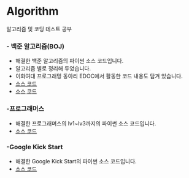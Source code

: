 # Algorithm
알고리즘 및 코딩 테스트 공부

### - 백준 알고리즘(BOJ)
- 해결한 백준 알고리즘의 파이썬 소스 코드입니다.
- 알고리즘 별로 정리해 두었습니다.
- 이화여대 프로그래밍 동아리 EDOC에서 활동한 코드 내용도 담겨 있습니다.
- [소스 코드](https://github.com/penguin1109/Algorithm/tree/master/Edoc)
- [소스 코드](https://github.com/penguin1109/Algorithm/tree/master/BOJ)
    
### -프로그래머스
 - 해결한 프로그래머스의 lv1~lv3까지의 파이썬 소스 코드입니다.
 - [소스 코드](https://github.com/penguin1109/Algorithm/tree/master/%ED%94%84%EB%A1%9C%EA%B7%B8%EB%9E%98%EB%A8%B8%EC%8A%A4)
    
### -Google Kick Start
 - 해결한 Google Kick Start의 파이썬 소스 코드입니다.
 - [소스 코드](https://github.com/penguin1109/Algorithm/tree/master/kickstart)

